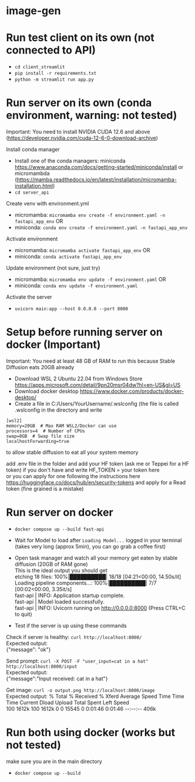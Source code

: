 # image-gen

# Run test client on its own (not connected to API)
- `cd client_streamlit`
- `pip install -r requirements.txt`
- `python -m streamlit run app.py`

# Run server on its own (conda environment, warning: not tested)
Important: You need to install NVIDIA CUDA 12.6 and above (https://developer.nvidia.com/cuda-12-6-0-download-archive)

Install conda manager
- Install one of the conda managers: miniconda https://www.anaconda.com/docs/getting-started/miniconda/install or micromambda (https://mamba.readthedocs.io/en/latest/installation/micromamba-installation.html)
- `cd server_api`

Create venv with environment.yml
- micromamba: `micromamba env create -f environment.yaml -n fastapi_app_env` OR
- miniconda: `conda env create -f environment.yaml -n fastapi_app_env`

Activate environment
- micromamba: `micromamba activate fastapi_app_env` OR
- miniconda: `conda activate fastapi_app_env`

Update environment (not sure, just try)
- micromamba: `micromamba env update -f environment.yaml` OR
- miniconda: `conda env update -f environment.yaml`

Activate the server
- `uvicorn main:app --host 0.0.0.0 --port 8000`

# Setup before running server on docker (Important)
Important: You need at least 48 GB of RAM to run this because Stable Diffusion eats 20GB already

- Download WSL 2 Ubuntu 22.04 from Windows Store https://apps.microsoft.com/detail/9pn20msr04dw?hl=en-US&gl=US
- Download docker desktop https://www.docker.com/products/docker-desktop/
- Create a file in C:/Users/YourUsername/.wslconfig (the file is called .wslconfig in the directory and write

`[wsl2]`    
`memory=20GB  # Max RAM WSL2/Docker can use`    
`processors=4  # Number of CPUs`    
`swap=8GB  # Swap file size`    
`localhostForwarding=true`    

to allow stable diffusion to eat all your system memory  

add .env file in the folder and add your HF token (ask me or Teppei for a HF token) if you don't have and write HF_TOKEN = your token here  
or you can apply for one following the instructions here https://huggingface.co/docs/hub/en/security-tokens and apply for a Read token (fine grained is a mistake)  

# Run server on docker
- `docker compose up --build fast-api`  
- Wait for Model to load after `Loading Model...` logged in your terminal  (takes very long (approx 5min), you can go grab a coffee first)  
- Open task manager and watch all your memory get eaten by stable diffusion (20GB of RAM gone)  
This is the ideal output you should get  
etching 18 files: 100%|██████████| 18/18 [04:21<00:00, 14.50s/it]  
Loading pipeline components...: 100%|██████████| 7/7 [00:02<00:00,  3.35it/s]  
fast-api       | INFO:     Application startup complete.  
fast-api       | Model loaded successfully.  
fast-api       | INFO:     Uvicorn running on http://0.0.0.0:8000 (Press CTRL+C to quit)  

- Test if the server is up using these commands

Check if server is healthy: `curl http://localhost:8000/`    
Expected output:  
{"message": "ok"}  

Send prompt: `curl -X POST -F "user_input=cat in a hat" http://localhost:8000/input`    
Expected output:  
{"message":"Input received: cat in a hat"}  

Get image: `curl -o output.png http://localhost:8000/image`     
Expected output:
% Total    % Received % Xferd  Average Speed   Time    Time     Time  Current
                                 Dload  Upload   Total   Spent    Left  Speed  
100 1612k  100 1612k    0     0  15545      0  0:01:46  0:01:46 --:--:--  406k 

# Run both using docker (works but not tested)
make sure you are in the main directory
- `docker compose up --build`

